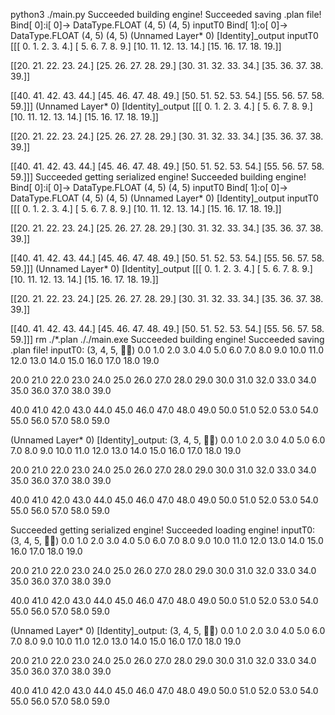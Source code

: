 python3 ./main.py
Succeeded building engine!
Succeeded saving .plan file!
Bind[ 0]:i[ 0]-> DataType.FLOAT (4, 5) (4, 5) inputT0
Bind[ 1]:o[ 0]-> DataType.FLOAT (4, 5) (4, 5) (Unnamed Layer* 0) [Identity]_output
inputT0
[[[ 0.  1.  2.  3.  4.]
  [ 5.  6.  7.  8.  9.]
  [10. 11. 12. 13. 14.]
  [15. 16. 17. 18. 19.]]

 [[20. 21. 22. 23. 24.]
  [25. 26. 27. 28. 29.]
  [30. 31. 32. 33. 34.]
  [35. 36. 37. 38. 39.]]

 [[40. 41. 42. 43. 44.]
  [45. 46. 47. 48. 49.]
  [50. 51. 52. 53. 54.]
  [55. 56. 57. 58. 59.]]]
(Unnamed Layer* 0) [Identity]_output
[[[ 0.  1.  2.  3.  4.]
  [ 5.  6.  7.  8.  9.]
  [10. 11. 12. 13. 14.]
  [15. 16. 17. 18. 19.]]

 [[20. 21. 22. 23. 24.]
  [25. 26. 27. 28. 29.]
  [30. 31. 32. 33. 34.]
  [35. 36. 37. 38. 39.]]

 [[40. 41. 42. 43. 44.]
  [45. 46. 47. 48. 49.]
  [50. 51. 52. 53. 54.]
  [55. 56. 57. 58. 59.]]]
Succeeded getting serialized engine!
Succeeded building engine!
Bind[ 0]:i[ 0]-> DataType.FLOAT (4, 5) (4, 5) inputT0
Bind[ 1]:o[ 0]-> DataType.FLOAT (4, 5) (4, 5) (Unnamed Layer* 0) [Identity]_output
inputT0
[[[ 0.  1.  2.  3.  4.]
  [ 5.  6.  7.  8.  9.]
  [10. 11. 12. 13. 14.]
  [15. 16. 17. 18. 19.]]

 [[20. 21. 22. 23. 24.]
  [25. 26. 27. 28. 29.]
  [30. 31. 32. 33. 34.]
  [35. 36. 37. 38. 39.]]

 [[40. 41. 42. 43. 44.]
  [45. 46. 47. 48. 49.]
  [50. 51. 52. 53. 54.]
  [55. 56. 57. 58. 59.]]]
(Unnamed Layer* 0) [Identity]_output
[[[ 0.  1.  2.  3.  4.]
  [ 5.  6.  7.  8.  9.]
  [10. 11. 12. 13. 14.]
  [15. 16. 17. 18. 19.]]

 [[20. 21. 22. 23. 24.]
  [25. 26. 27. 28. 29.]
  [30. 31. 32. 33. 34.]
  [35. 36. 37. 38. 39.]]

 [[40. 41. 42. 43. 44.]
  [45. 46. 47. 48. 49.]
  [50. 51. 52. 53. 54.]
  [55. 56. 57. 58. 59.]]]
rm ./*.plan
././main.exe
Succeeded building engine!
Succeeded saving .plan file!
inputT0: (3, 4, 5, )
 0.0  1.0  2.0  3.0  4.0 
 5.0  6.0  7.0  8.0  9.0 
10.0 11.0 12.0 13.0 14.0 
15.0 16.0 17.0 18.0 19.0 

20.0 21.0 22.0 23.0 24.0 
25.0 26.0 27.0 28.0 29.0 
30.0 31.0 32.0 33.0 34.0 
35.0 36.0 37.0 38.0 39.0 

40.0 41.0 42.0 43.0 44.0 
45.0 46.0 47.0 48.0 49.0 
50.0 51.0 52.0 53.0 54.0 
55.0 56.0 57.0 58.0 59.0 

(Unnamed Layer* 0) [Identity]_output: (3, 4, 5, )
 0.0  1.0  2.0  3.0  4.0 
 5.0  6.0  7.0  8.0  9.0 
10.0 11.0 12.0 13.0 14.0 
15.0 16.0 17.0 18.0 19.0 

20.0 21.0 22.0 23.0 24.0 
25.0 26.0 27.0 28.0 29.0 
30.0 31.0 32.0 33.0 34.0 
35.0 36.0 37.0 38.0 39.0 

40.0 41.0 42.0 43.0 44.0 
45.0 46.0 47.0 48.0 49.0 
50.0 51.0 52.0 53.0 54.0 
55.0 56.0 57.0 58.0 59.0 

Succeeded getting serialized engine!
Succeeded loading engine!
inputT0: (3, 4, 5, )
 0.0  1.0  2.0  3.0  4.0 
 5.0  6.0  7.0  8.0  9.0 
10.0 11.0 12.0 13.0 14.0 
15.0 16.0 17.0 18.0 19.0 

20.0 21.0 22.0 23.0 24.0 
25.0 26.0 27.0 28.0 29.0 
30.0 31.0 32.0 33.0 34.0 
35.0 36.0 37.0 38.0 39.0 

40.0 41.0 42.0 43.0 44.0 
45.0 46.0 47.0 48.0 49.0 
50.0 51.0 52.0 53.0 54.0 
55.0 56.0 57.0 58.0 59.0 

(Unnamed Layer* 0) [Identity]_output: (3, 4, 5, )
 0.0  1.0  2.0  3.0  4.0 
 5.0  6.0  7.0  8.0  9.0 
10.0 11.0 12.0 13.0 14.0 
15.0 16.0 17.0 18.0 19.0 

20.0 21.0 22.0 23.0 24.0 
25.0 26.0 27.0 28.0 29.0 
30.0 31.0 32.0 33.0 34.0 
35.0 36.0 37.0 38.0 39.0 

40.0 41.0 42.0 43.0 44.0 
45.0 46.0 47.0 48.0 49.0 
50.0 51.0 52.0 53.0 54.0 
55.0 56.0 57.0 58.0 59.0 

